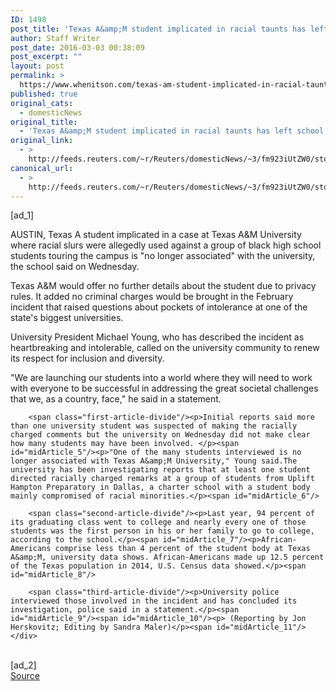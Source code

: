 ```yaml
---
ID: 1498
post_title: 'Texas A&amp;M student implicated in racial taunts has left school'
author: Staff Writer
post_date: 2016-03-03 00:38:09
post_excerpt: ""
layout: post
permalink: >
  https://www.whenitson.com/texas-am-student-implicated-in-racial-taunts-has-left-school/
published: true
original_cats:
  - domesticNews
original_title:
  - 'Texas A&amp;M student implicated in racial taunts has left school'
original_link:
  - >
    http://feeds.reuters.com/~r/Reuters/domesticNews/~3/fm923iUtZW0/story01.htm
canonical_url:
  - >
    http://feeds.reuters.com/~r/Reuters/domesticNews/~3/fm923iUtZW0/story01.htm
---
```

 [ad_1]
<br><div id="articleText">
<span id="midArticle_start"/>

<span id="midArticle_0"/><span class="focusParagraph" readability="6"><p><span class="articleLocation">AUSTIN, Texas</span> A student implicated in a case at Texas A&amp;M University where racial slurs were allegedly used against a group of black high school students touring the campus is "no longer associated" with the university, the school said on Wednesday.</p></span><span id="midArticle_1"/><p>Texas A&amp;M would offer no further details about the student due to privacy rules. It added no criminal charges would be brought in the February incident that raised questions about pockets of intolerance at one of the state's biggest universities.</p><span id="midArticle_2"/><p>University President Michael Young, who has described the incident as heartbreaking and intolerable, called on the university community to renew its respect for inclusion and diversity.</p><span id="midArticle_3"/><p>"We are launching our students into a world where they will need to work with everyone to be successful in addressing the great societal challenges that we, as a country, face," he said in a statement.</p><span id="midArticle_4"/>
        
        <span class="first-article-divide"/><p>Initial reports said more than one university student was suspected of making the racially charged comments but the university on Wednesday did not make clear how many students may have been involved. </p><span id="midArticle_5"/><p>"One of the many students interviewed is no longer associated with Texas A&amp;M University," Young said.The university has been investigating reports that at least one student directed racially charged remarks at a group of students from Uplift Hampton Preparatory in Dallas, a charter school with a student body mainly compromised of racial minorities.</p><span id="midArticle_6"/>
        
        <span class="second-article-divide"/><p>Last year, 94 percent of its graduating class went to college and nearly every one of those students was the first person in his or her family to go to college, according to the school.</p><span id="midArticle_7"/><p>African-Americans comprise less than 4 percent of the student body at Texas A&amp;M, university data shows. African-Americans made up 12.5 percent of the Texas population in 2014, U.S. Census data showed.</p><span id="midArticle_8"/>
        
        <span class="third-article-divide"/><p>University police interviewed those involved in the incident and has concluded its investigation, police said in a statement.</p><span id="midArticle_9"/><span id="midArticle_10"/><p> (Reporting by Jon Herskovitz; Editing by Sandra Maler)</p><span id="midArticle_11"/></div>
<br>[ad_2]
<br><a href="http://feeds.reuters.com/~r/Reuters/domesticNews/~3/fm923iUtZW0/story01.htm">Source </a>